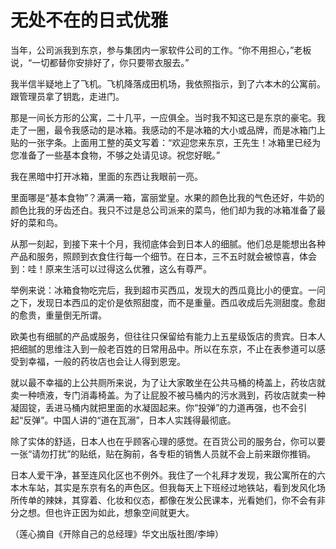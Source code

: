 # 无处不在的日式优雅

当年，公司派我到东京，参与集团内一家软件公司的工作。“你不用担心，”老板说，“一切都替你安排好了，你只要带衣服去。” 

我半信半疑地上了飞机。飞机降落成田机场，我依照指示，到了六本木的公寓前。跟管理员拿了钥匙，走进门。 

那是一间长方形的公寓，二十几平，一应俱全。当时我不知这已是东京的豪宅。我走了一圈，最令我感动的是冰箱。我感动的不是冰箱的大小或品牌，而是冰箱门上贴的一张字条。上面用工整的英文写着：“欢迎您来东京，王先生！冰箱里已经为您准备了一些基本食物，不够之处请见谅。祝您好眠。” 

我在黑暗中打开冰箱，里面的东西让我眼前一亮。 

里面哪是“基本食物”？满满一箱，富丽堂皇。水果的颜色比我的气色还好，牛奶的颜色比我的牙齿还白。我只不过是总公司派来的菜鸟，他们却为我的冰箱准备了最好的菜和鸟。 

从那一刻起，到接下来十个月，我彻底体会到日本人的细腻。他们总是能想出各种产品和服务，照顾到衣食住行每一个细节。在日本，三不五时就会被惊喜，体会到：哇！原来生活可以过得这么优雅，这么有尊严。 

举例来说：冰箱食物吃完后，我到超市买西瓜，发现大的西瓜竟比小的便宜。一问之下，发现日本西瓜的定价是依照甜度，而不是重量。西瓜收成后先测甜度。愈甜的愈贵，重量倒无所谓。 

欧美也有细腻的产品或服务，但往往只保留给有能力上五星级饭店的贵宾。日本人把细腻的思维注入到一般老百姓的日常用品中。所以在东京，不止在表参道可以感受到幸福，一般的药妆店也会让人得到恩宠。 

就以最不幸福的上公共厕所来说，为了让大家敢坐在公共马桶的椅盖上，药妆店就卖一种喷液，专门消毒椅盖。为了让屁股不被马桶内的污水溅到，药妆店就卖一种凝固锭，丢进马桶内就把里面的水凝固起来。你“投弹”的力道再强，也不会引起“反弹”。中国人讲的“道在瓦溺”，日本人实践得最彻底。 

除了实体的舒适，日本人也在乎顾客心理的感觉。在百货公司的服务台，你可以要一张“请勿打扰”的贴纸，贴在胸前，各专柜的销售人员就不会上前来跟你推销。 

日本人爱干净，甚至连风化区也不例外。我住了一个礼拜才发现，我公寓所在的六本木车站，其实是东京有名的声色区。但我每天上下班经过地铁站，看到发风化场所传单的辣妹，其穿着、化妆和仪态，都像在发公民课本，光看她们，你不会有非分之想。但也许正因为如此，想象空间就更大。 

（莲心摘自《开除自己的总经理》华文出版社图/李坤）